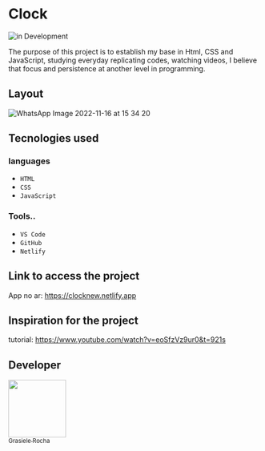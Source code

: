 # Clock

![in Development](https://img.shields.io/badge/Completed%20-%20Project-yellow) 

The purpose of this project is to establish my base in Html, CSS and JavaScript, studying everyday replicating codes, watching videos, I believe that focus and persistence at another level in programming.

## Layout
![WhatsApp Image 2022-11-16 at 15 34 20](https://user-images.githubusercontent.com/104076058/202265320-08dfcf89-db0e-453e-ad7f-35136f2703e1.jpeg)


## Tecnologies used
### languages
- `HTML`
- `CSS`
- `JavaScript`

### Tools..
- `VS Code`
- `GitHub`
- `Netlify`

## Link to access the project
App no ar: https://clocknew.netlify.app <br>

## Inspiration for the project
tutorial: https://www.youtube.com/watch?v=eoSfzVz9ur0&t=921s


## Developer

[<img src="https://avatars.githubusercontent.com/u/104076058?v=4" width=115><br><sub>Grasiele Rocha</sub>](https://github.com/GrasieleRocha) 
